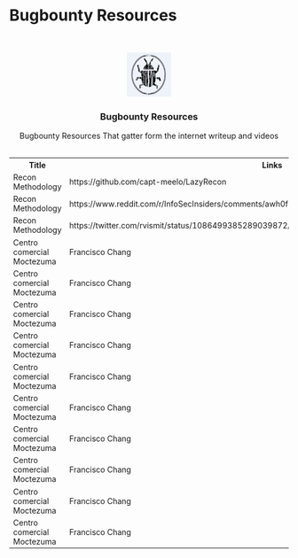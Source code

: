 # Bugbounty Resources

<br/>
<p align="center">
  <a href="https://github.com/Abracadabra0x/bugbounty-resources">
    <img src="logo.png" alt="Logo" width="80" height="80">
  </a>

  <h3 align="center">Bugbounty Resources
</h3>

  <p align="center">
    Bugbounty Resources That gatter form the internet writeup and videos
    <br/>
    <br/>
  </p>
</p>
<table align="center">
  <tr>
    <th>Title</th>
    <th>Links</th>
  </tr>
  <tr>
    <td>Recon Methodology</td>
    <td>https://github.com/capt-meelo/LazyRecon</td>
  </tr>
  <tr>
    <td>Recon Methodology</td>
    <td>https://www.reddit.com/r/InfoSecInsiders/comments/awh0fl/reconnaissance_workflow_for_pentests_and_bug/</td>
  </tr>
    <tr>
    <td>Recon Methodology</td>
    <td>https://twitter.com/rvismit/status/1086499385289039872/td>
  </tr>
    <tr>
    <td>Centro comercial Moctezuma</td>
    <td>Francisco Chang</td>
  </tr>
    <tr>
    <td>Centro comercial Moctezuma</td>
    <td>Francisco Chang</td>
  </tr>
    <tr>
    <td>Centro comercial Moctezuma</td>
    <td>Francisco Chang</td>
  </tr>
    <tr>
    <td>Centro comercial Moctezuma</td>
    <td>Francisco Chang</td>
  </tr>
    <tr>
    <td>Centro comercial Moctezuma</td>
    <td>Francisco Chang</td>
  </tr>
    <tr>
    <td>Centro comercial Moctezuma</td>
    <td>Francisco Chang</td>
  </tr>
    <tr>
    <td>Centro comercial Moctezuma</td>
    <td>Francisco Chang</td>
  </tr>
    <tr>
    <td>Centro comercial Moctezuma</td>
    <td>Francisco Chang</td>
  </tr>
    <tr>
    <td>Centro comercial Moctezuma</td>
    <td>Francisco Chang</td>
  </tr>
    <tr>
    <td>Centro comercial Moctezuma</td>
    <td>Francisco Chang</td>
  </tr>
</table>
